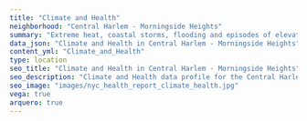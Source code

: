 ```yaml
---
title: "Climate and Health"
neighborhood: "Central Harlem - Morningside Heights"
summary: "Extreme heat, coastal storms, flooding and episodes of elevated ozone are climate-related hazards that may increase with climate change and have important public health impacts in New York City. Extreme weather can cause power outages, which also threaten public health. This report provides neighborhood indicators of climate-related hazards, vulnerability and health impacts."
data_json: "Climate and Health in Central Harlem - Morningside Heights"
content_yml: "Climate_and_Health"
type: location
seo_title: "Climate and Health in Central Harlem - Morningside Heights"
seo_description: "Climate and Health data profile for the Central Harlem - Morningside Heights neighborhood of NYC."
seo_image: "images/nyc_health_report_climate_health.jpg"
vega: true
arquero: true
---
```

